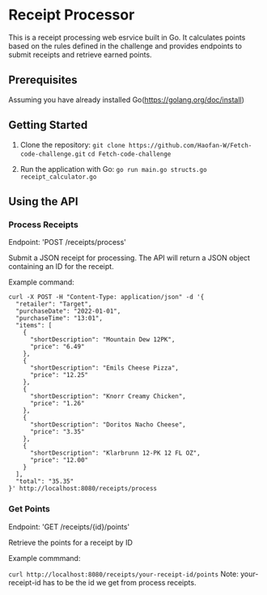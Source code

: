# Receipt Processor

This is a receipt processing web esrvice built in Go. It calculates points based on the
rules defined in the challenge and provides endpoints to submit receipts and retrieve
earned points.

## Prerequisites

Assuming you have already installed Go(https://golang.org/doc/install)

## Getting Started

1. Clone the repository:
   `git clone https://github.com/Haofan-W/Fetch-code-challenge.git`
   `cd Fetch-code-challenge`

2. Run the application with Go:
   `go run main.go structs.go receipt_calculator.go`

## Using the API

### Process Receipts

Endpoint: 'POST /receipts/process'

Submit a JSON receipt for processing. The API will return a JSON object containing an ID for the receipt.

Example command:

```
curl -X POST -H "Content-Type: application/json" -d '{
  "retailer": "Target",
  "purchaseDate": "2022-01-01",
  "purchaseTime": "13:01",
  "items": [
    {
      "shortDescription": "Mountain Dew 12PK",
      "price": "6.49"
    },
    {
      "shortDescription": "Emils Cheese Pizza",
      "price": "12.25"
    },
    {
      "shortDescription": "Knorr Creamy Chicken",
      "price": "1.26"
    },
    {
      "shortDescription": "Doritos Nacho Cheese",
      "price": "3.35"
    },
    {
      "shortDescription": "Klarbrunn 12-PK 12 FL OZ",
      "price": "12.00"
    }
  ],
  "total": "35.35"
}' http://localhost:8080/receipts/process
```

### Get Points

Endpoint: 'GET /receipts/{id}/points'

Retrieve the points for a receipt by ID

Example commmand:

`curl http://localhost:8080/receipts/your-receipt-id/points`
Note: your-receipt-id has to be the id we get from process receipts.
